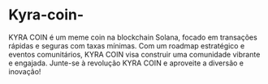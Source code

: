 # Kyra-coin-
KYRA COIN é um meme coin na blockchain Solana, focado em transações rápidas e seguras com taxas mínimas. Com um roadmap estratégico e eventos comunitários, KYRA COIN visa construir uma comunidade vibrante e engajada. Junte-se à revolução KYRA COIN e aproveite a diversão e inovação!
